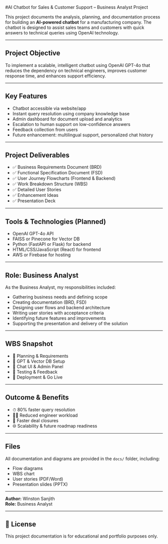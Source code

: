 #AI Chatbot for Sales & Customer Support – Business Analyst Project

This project documents the analysis, planning, and documentation process for building an **AI-powered chatbot** for a manufacturing company. The chatbot is designed to assist sales teams and customers with quick answers to technical queries using OpenAI technology.

---

## Project Objective

To implement a scalable, intelligent chatbot using OpenAI GPT-4o that reduces the dependency on technical engineers, improves customer response time, and enhances support efficiency.

---

## Key Features

- Chatbot accessible via website/app
- Instant query resolution using company knowledge base
- Admin dashboard for document upload and analytics
- Escalation to human support on low-confidence answers
- Feedback collection from users
- Future enhancement: multilingual support, personalized chat history

---

## Project Deliverables

- ✅ Business Requirements Document (BRD)
- ✅ Functional Specification Document (FSD)
- ✅ User Journey Flowcharts (Frontend & Backend)
- ✅ Work Breakdown Structure (WBS)
- ✅ Detailed User Stories
- ✅ Enhancement Ideas
- ✅ Presentation Deck

---

## Tools & Technologies (Planned)

- OpenAI GPT-4o API
- FAISS or Pinecone for Vector DB
- Python (FastAPI or Flask) for backend
- HTML/CSS/JavaScript (React) for frontend
- AWS or Firebase for hosting

---

## Role: Business Analyst

As the Business Analyst, my responsibilities included:
- Gathering business needs and defining scope
- Creating documentation (BRD, FSD)
- Designing user flows and backend architecture
- Writing user stories with acceptance criteria
- Identifying future features and improvements
- Supporting the presentation and delivery of the solution

---

## WBS Snapshot

- 📍 Planning & Requirements
- 🧠 GPT & Vector DB Setup
- 💬 Chat UI & Admin Panel
- 🧪 Testing & Feedback
- 🚀 Deployment & Go Live

---

## Outcome & Benefits

- ⏱ 80% faster query resolution
- 👨‍💻 Reduced engineer workload
- 💼 Faster deal closures
- 🌐 Scalability & future roadmap readiness

---

## Files

All documentation and diagrams are provided in the `docs/` folder, including:
- Flow diagrams
- WBS chart
- User stories (PDF/Word)
- Presentation slides (PPTX)

---


**Author:** Winston Sanjith  
**Role:** Business Analyst  

---

## 📝 License

This project documentation is for educational and portfolio purposes only.
